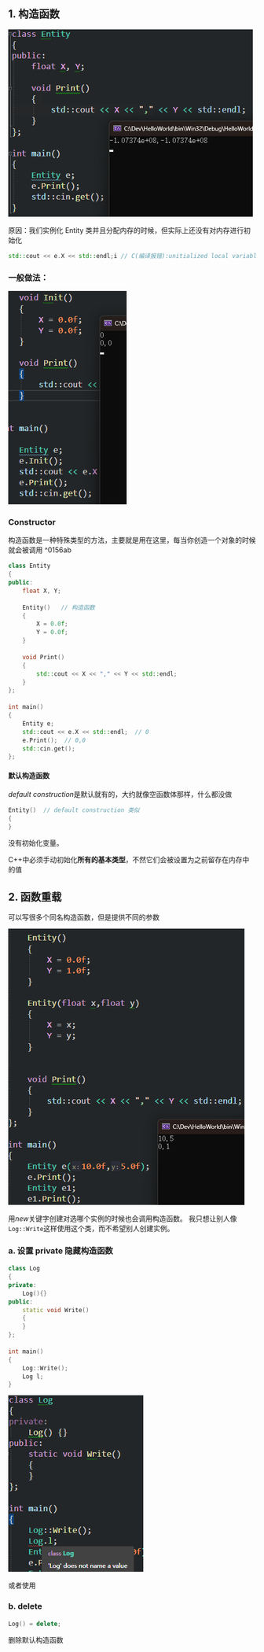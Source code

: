 ## 1. 构造函数

![](./storage%20bag/Pasted%20image%2020230703113310.png)

原因：我们实例化 Entity 类并且分配内存的时候，但实际上还没有对内存进行初始化

```cpp
std::cout << e.X << std::endl;i // C(编译报错):unitialized local variable 'e' used
```

### 一般做法：

![](./storage%20bag/Pasted%20image%2020230703115633.png)

### Constructor

构造函数是一种特殊类型的方法，主要就是用在这里，每当你创造一个对象的时候就会被调用 ^0156ab

```cpp
class Entity
{
public:
	float X, Y;

	Entity()   // 构造函数
	{
		X = 0.0f;
		Y = 0.0f;
	}

	void Print()
	{
		std::cout << X << "," << Y << std::endl;
	}
};

int main()
{
	Entity e;
	std::cout << e.X << std::endl;  // 0
	e.Print();  // 0,0
	std::cin.get();
};
```

#### 默认构造函数

*default construction*是默认就有的，大约就像空函数体那样，什么都没做

```cpp
Entity()  // default construction 类似
{
}
```

没有初始化变量。

C++中必须手动初始化**所有的基本类型**，不然它们会被设置为之前留存在内存中的值

## 2. 函数重载

可以写很多个同名构造函数，但是提供不同的参数

![](./storage%20bag/Pasted%20image%2020230703121513.png)

用*new*关键字创建对选哪个实例的时候也会调用构造函数。
我只想让别人像`Log::Write`这样使用这个类，而不希望别人创建实例。

### a. 设置 private 隐藏构造函数

```cpp
class Log
{
private:
	Log(){}
public:
	static void Write()
	{
	}
};

int main()
{
	Log::Write();
	Log l;
}
```

![](./storage%20bag/Pasted%20image%2020230703121952.png)

或者使用

### b. delete

```cpp
Log() = delete;
```

删除默认构造函数
